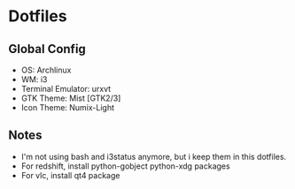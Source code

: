 # Dotfiles

## Global Config

- OS: Archlinux
- WM: i3
- Terminal Emulator: urxvt
- GTK Theme: Mist [GTK2/3]
- Icon Theme: Numix-Light

## Notes

- I'm not using bash and i3status anymore, but i keep them in this dotfiles.
- For redshift, install python-gobject python-xdg packages
- For vlc, install qt4 package
